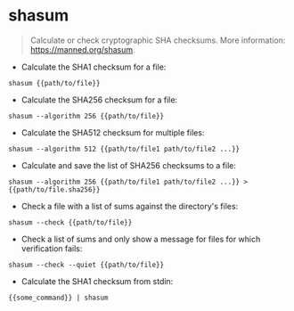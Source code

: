# shasum

> Calculate or check cryptographic SHA checksums.
> More information: <https://manned.org/shasum>.

- Calculate the SHA1 checksum for a file:

`shasum {{path/to/file}}`

- Calculate the SHA256 checksum for a file:

`shasum --algorithm 256 {{path/to/file}}`

- Calculate the SHA512 checksum for multiple files:

`shasum --algorithm 512 {{path/to/file1 path/to/file2 ...}}`

- Calculate and save the list of SHA256 checksums to a file:

`shasum --algorithm 256 {{path/to/file1 path/to/file2 ...}} > {{path/to/file.sha256}}`

- Check a file with a list of sums against the directory's files:

`shasum --check {{path/to/file}}`

- Check a list of sums and only show a message for files for which verification fails:

`shasum --check --quiet {{path/to/file}}`

- Calculate the SHA1 checksum from stdin:

`{{some_command}} | shasum`
